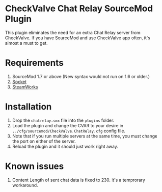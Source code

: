 # CheckValve Chat Relay SourceMod Plugin

This plugin eliminates the need for an extra Chat Relay server from CheckValve. 
If you have SourceMod and use CheckValve app often, it's almost a must to get.

# Requirements
1. SourceMod 1.7 or above (New syntax would not run on 1.6 or older.)
2. [Socket](https://forums.alliedmods.net/showthread.php?t=67640)
3. [SteamWorks](https://forums.alliedmods.net/showthread.php?t=229556)

# Installation
1. Drop the `chatrelay.smx` file into the `plugins` folder.
2. Load the plugin and change the CVAR to your desire in `../cfg/sourcemod/CheckValve.ChatRelay.cfg` config file.
3. Note that if you run multiple servers at the same time, you must change the port on either of the server.
4. Reload the plugin and it should just work right away.

# Known issues
1. Content Length of sent chat data is fixed to 230. It's a temprorary workaround.
